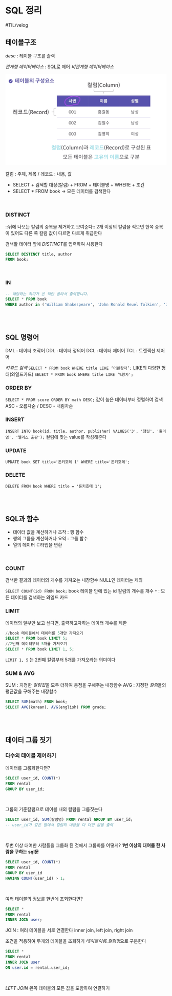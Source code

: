 # SQL 정리
#TIL/velog

## 테이블구조

*desc* : 테이블 구조를 출력

*관계형 데이터베이스* : SQL로 제어
*비관계형 데이터베이스*

![65B00A0F-64A8-4FD3-8CCB-23CCFCFF0444](image/65B00A0F-64A8-4FD3-8CCB-23CCFCFF0444.png)

칼럼 : 주제, 제목	/	레코드 : 내용, 값

* SELECT + 검색할 대상(칼럼) + FROM + 테이블명 + WHERE + 조건
* SELECT * FROM book -> 모든 데이터를 검색한다

<br />


### DISTINCT 
::뒤에 나오는 칼럼의 중복을 제거하고 보여준다::
2개 이상의 칼럼을 적으면 한쪽 중복이 있어도 다른 쪽 칼럼 값이 다르면 다르게 취급한다

검색할 데이터 앞에 *DISTINCT*를 입력하여 사용한다

```sql
SELECT DISTINCT title, author
FROM book;
```

<br />

### IN

```sql
-- 해당하는 작가가 쓴 책만 골라서 출력합니다.
SELECT * FROM book
WHERE author in ('William Shakespeare', 'John Ronald Reuel Tolkien', 'Joanne Kathleen Rowling');
```

<br /><br />

## SQL 명령어

DML : 데이터 조작어
DDL : 데이터 정의어
DCL : 데이터 제어어
TCL : 트랜잭션 제어어

*키워드 검색*
`SELECT * FROM book WHERE title LIKE ‘어린왕자’;`
LIKE의 다양한 형태(와일드카드)
`SELECT * FROM book WHERE title LIKE ‘%왕자';`


### ORDER BY
`SELECT * FROM score ORDER BY math DESC;`
값이 높은 데이터부터 정렬하여 검색
ASC - 오름차순 / DESC - 내림차순

### INSERT
`INSERT INTO book(id, title, author, publisher) VALUES('3', '햄릿', '윌리엄', '엘리스 출판');`
컬럼에 맞는 value를 작성해준다

### UPDATE
`UPDATE book SET title='돈키호테 1' WHERE title='돈키호테';`

### DELETE
`DELETE FROM book WHERE title = '돈키호테 1';`

<br /><br />

## SQL과 함수
* 데이터 값을 계산하거나 조작 : 행 함수
* 행의 그룹을 계산하거나 요약 : 그룹 함수
* 열의 데이터 ㅌ타입을 변환

<br />

### COUNT
검색한 결과의 데이터의 개수를 가져오는 내장함수
NULL인 데이터는 제외

`SELECT COUNT(id) FROM book;`
book 테이블 안에 있는 id 칼럼의 개수를 개수
`*` : 모든 데이터를 검색하는 와일드 카드

### LIMIT
데이터의 일부만 보고 싶다면, 출력하고자하는 데이터 개수를 제한
```sql
//book 테이블에서 데이터를 5개만 가져오기
SELECT * FROM book LIMIT 5;
//2번째 데이터부터 5개를 가져오기
SELECT * FROM book LIMIT 1, 5;
```

`LIMIT 1, 5` 는 2번째 칼럼부터 5개를 가져오라는 의미이다


### SUM & AVG
SUM : 지정한 *컬럼값*을 모두 더하여 총점을 구해주는 내장함수
AVG : 지정한 *컬럼*들의 평균값을 구해주는 내장함수

```sql
SELECT SUM(math) FROM book;
SELECT AVG(korean), AVG(english) FROM grade;
```

<br /><br />

## 데이터 그룹 짓기
### 다수의 테이블 제어하기
데이터를 그룹화한다면?
```sql
SELECT user_id, COUNT(*)
FROM rental
GROUP BY user_id;
```
<br />

그룹의 기준칼럼으로 테이블 내의 컬럼을 그룹짓는다

```sql
SELECT user_id, SUM(칼럼명) FROM rental GROUP BY user_id;
-- user_id가 같은 열에서 컬럼의 내용을 다 더한 값을 출력
```

<br />

두번 이상 대여한 사람들을 그룹화 된 것에서 그룹화를 어떻게?
**1번 이상의 대여를 한 사람을 구하는 sql문**

```sql
SELECT user_id, COUNT(*)
FROM rental
GROUP BY user_id
HAVING COUNT(user_id) > 1;
```

<br />

여러 테이블의 정보를 한번에 조회한다면?

```sql
SELECT *
FROM rental
INNER JOIN user;
```
JOIN : 여러 테이블을 서로 연결한다
inner join, left join, right join

조건을 적용하여 두개의 테이블을 조회하기
*테이블이름.컬럼명*으로 구분한다
```sql
SELECT *
FROM rental
INNER JOIN user
ON user.id = rental.user_id;
```

<br />

*LEFT JOIN*
왼쪽 테이블의 모든 값을 포함하여 연결하기